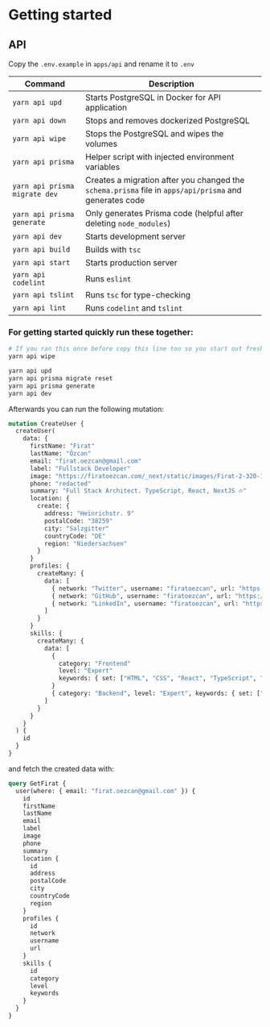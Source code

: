 # Getting started

## **API**

Copy the `.env.example` in `apps/api` and rename it to `.env`

| Command                       | Description                                                                                            |
| ----------------------------- | ------------------------------------------------------------------------------------------------------ |
| `yarn api upd`                | Starts PostgreSQL in Docker for API application                                                        |
| `yarn api down`               | Stops and removes dockerized PostgreSQL                                                                |
| `yarn api wipe`               | Stops the PostgreSQL and wipes the volumes                                                             |
| `yarn api prisma`             | Helper script with injected environment variables                                                      |
| `yarn api prisma migrate dev` | Creates a migration after you changed the `schema.prisma` file in `apps/api/prisma` and generates code |
| `yarn api prisma generate`    | Only generates Prisma code (helpful after deleting `node_modules`)                                     |
| `yarn api dev`                | Starts development server                                                                              |
| `yarn api build`              | Builds with `tsc`                                                                                      |
| `yarn api start`              | Starts production server                                                                               |
| `yarn api codelint`           | Runs `eslint`                                                                                          |
| `yarn api tslint`             | Runs `tsc` for type-checking                                                                           |
| `yarn api lint`               | Runs `codelint` and `tslint`                                                                           |

### **For getting started quickly run these together:**

```bash
# If you ran this once before copy this line too so you start out fresh
yarn api wipe

yarn api upd
yarn api prisma migrate reset
yarn api prisma generate
yarn api dev
```

Afterwards you can run the following mutation:

```graphql
mutation CreateUser {
  createUser(
    data: {
      firstName: "Firat"
      lastName: "Özcan"
      email: "firat.oezcan@gmail.com"
      label: "Fullstack Developer"
      image: "https://firatoezcan.com/_next/static/images/Firat-2-320-1d4a7719f0f09abdbdb3b173ba00dc81.jpg"
      phone: "redacted"
      summary: "Full Stack Architect. TypeScript, React, NextJS 🔥"
      location: {
        create: {
          address: "Heinrichstr. 9"
          postalCode: "38259"
          city: "Salzgitter"
          countryCode: "DE"
          region: "Niedersachsen"
        }
      }
      profiles: {
        createMany: {
          data: [
            { network: "Twitter", username: "firatoezcan", url: "https://twitter.com/firatoezcan" }
            { network: "GitHub", username: "firatoezcan", url: "https://github.com/firatoezcan" }
            { network: "LinkedIn", username: "firatoezcan", url: "https://www.linkedin.com/in/firatoezcan" }
          ]
        }
      }
      skills: {
        createMany: {
          data: [
            {
              category: "Frontend"
              level: "Expert"
              keywords: { set: ["HTML", "CSS", "React", "TypeScript", "GraphQL", "Relay", "Next.js"] }
            }
            { category: "Backend", level: "Expert", keywords: { set: ["Node.js", "TypeScript", "GraphQL", "SSR"] } }
          ]
        }
      }
    }
  ) {
    id
  }
}
```

and fetch the created data with:

```graphql
query GetFirat {
  user(where: { email: "firat.oezcan@gmail.com" }) {
    id
    firstName
    lastName
    email
    label
    image
    phone
    summary
    location {
      id
      address
      postalCode
      city
      countryCode
      region
    }
    profiles {
      id
      network
      username
      url
    }
    skills {
      id
      category
      level
      keywords
    }
  }
}
```
